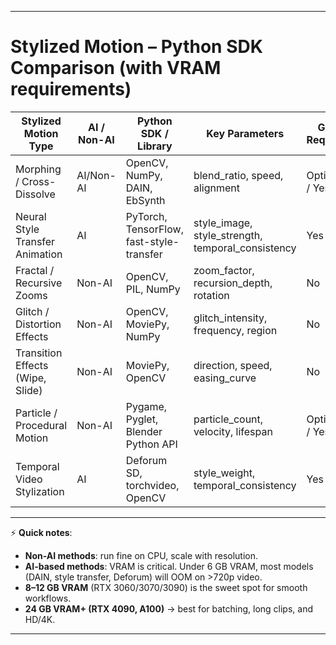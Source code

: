 
---

# **Stylized Motion – Python SDK Comparison (with VRAM requirements)**

| Stylized Motion Type             | AI / Non-AI | Python SDK / Library                     | Key Parameters                                       | GPU Required   | Min GPU / VRAM Requirement         | Feasibility to Standardization |
| -------------------------------- | ----------- | ---------------------------------------- | ---------------------------------------------------- | -------------- | ---------------------------------- | ------------------------------ |
| Morphing / Cross-Dissolve        | AI/Non-AI   | OpenCV, NumPy, DAIN, EbSynth             | blend\_ratio, speed, alignment                       | Optional / Yes | DAIN: 6–8 GB VRAM, EbSynth: CPU OK | Medium                         |
| Neural Style Transfer Animation  | AI          | PyTorch, TensorFlow, fast-style-transfer | style\_image, style\_strength, temporal\_consistency | Yes            | 6–8 GB VRAM (GTX 1660 / RTX 2060+) | Medium                         |
| Fractal / Recursive Zooms        | Non-AI      | OpenCV, PIL, NumPy                       | zoom\_factor, recursion\_depth, rotation             | No             | N/A                                | High                           |
| Glitch / Distortion Effects      | Non-AI      | OpenCV, MoviePy, NumPy                   | glitch\_intensity, frequency, region                 | No             | N/A                                | High                           |
| Transition Effects (Wipe, Slide) | Non-AI      | MoviePy, OpenCV                          | direction, speed, easing\_curve                      | No             | N/A                                | High                           |
| Particle / Procedural Motion     | Non-AI      | Pygame, Pyglet, Blender Python API       | particle\_count, velocity, lifespan                  | Optional / Yes | Blender smoke/fire: 6–8 GB VRAM    | Medium                         |
| Temporal Video Stylization       | AI          | Deforum SD, torchvideo, OpenCV           | style\_weight, temporal\_consistency                 | Yes            | 8–12 GB VRAM (RTX 3060–3090)       | Medium-Low                     |

---

⚡ **Quick notes**:

* **Non-AI methods**: run fine on CPU, scale with resolution.
* **AI-based methods**: VRAM is critical. Under 6 GB VRAM, most models (DAIN, style transfer, Deforum) will OOM on >720p video.
* **8–12 GB VRAM** (RTX 3060/3070/3090) is the sweet spot for smooth workflows.
* **24 GB VRAM+ (RTX 4090, A100)** → best for batching, long clips, and HD/4K.

---
